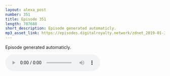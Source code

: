 ```yaml
---
layout: alexa_post
number: 351
title: Episode 351
length: 787688
short_description: Episode generated automaticly.
mp3_asset_link: https://episodes.digitalroyalty.network/zdnet_2019-01-31_01-00-16.mp3
---
```


Episode generated automaticly.

<audio controls>
    <source src="{{ page.mp3_asset_link }}" type="audio/mpeg">
</audio>